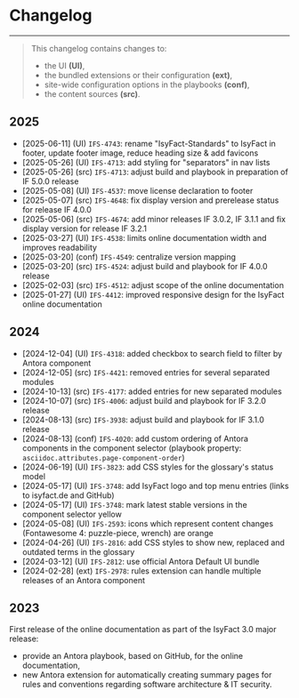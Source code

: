 # Changelog

---
> This changelog contains changes to:
> - the UI **(UI)**,
> - the bundled extensions or their configuration **(ext)**,
> - site-wide configuration options in the playbooks **(conf)**,
> - the content sources **(src)**.

## 2025

- [2025-06-11] (UI) `IFS-4743`: rename "IsyFact-Standards" to IsyFact in footer, update footer image, reduce heading size & add favicons
- [2025-05-26] (UI) `IFS-4713`: add styling for "separators" in nav lists
- [2025-05-26] (src) `IFS-4713`: adjust build and playbook in preparation of IF 5.0.0 release
- [2025-05-08] (UI) `IFS-4537`: move license declaration to footer
- [2025-05-07] (src) `IFS-4648`: fix display version and prerelease status for release IF 4.0.0
- [2025-05-06] (src) `IFS-4674`: add minor releases IF 3.0.2, IF 3.1.1 and fix display version for release IF 3.2.1
- [2025-03-27] (UI) `IFS-4538`: limits online documentation width and improves readability
- [2025-03-20] (conf) `IFS-4549`: centralize version mapping 
- [2025-03-20] (src) `IFS-4524`: adjust build and playbook for IF 4.0.0 release
- [2025-02-03] (src) `IFS-4512`: adjust scope of the online documentation
- [2025-01-27] (UI) `IFS-4412`: improved responsive design for the IsyFact online documentation

## 2024

- [2024-12-04] (UI) `IFS-4318`: added checkbox to search field to filter by Antora component
- [2024-12-05] (src) `IFS-4421`: removed entries for several separated modules
- [2024-10-13] (src) `IFS-4177`: added entries for new separated modules
- [2024-10-07] (src) `IFS-4006`: adjust build and playbook for IF 3.2.0 release
- [2024-08-13] (src) `IFS-3938`: adjust build and playbook for IF 3.1.0 release
- [2024-08-13] (conf) `IFS-4020`: add custom ordering of Antora components in the component selector (playbook property: `asciidoc.attributes.page-component-order`)
- [2024-06-19] (UI) `IFS-3823`: add CSS styles for the glossary's status model
- [2024-05-17] (UI) `IFS-3748`: add IsyFact logo and top menu entries (links to isyfact.de and GitHub)
- [2024-05-17] (UI) `IFS-3748`: mark latest stable versions in the component selector yellow
- [2024-05-08] (UI) `IFS-2593`: icons which represent content changes (Fontawesome 4: puzzle-piece, wrench) are orange
- [2024-04-26] (UI) `IFS-2816`: add CSS styles to show new, replaced and outdated terms in the glossary
- [2024-03-12] (UI) `IFS-2812`: use official Antora Default UI bundle
- [2024-02-28] (ext) `IFS-2978`: rules extension can handle multiple releases of an Antora component

## 2023

First release of the online documentation as part of the IsyFact 3.0 major release:

- provide an Antora playbook, based on GitHub, for the online documentation,
- new Antora extension for automatically creating summary pages for rules and conventions regarding software architecture & IT security.

